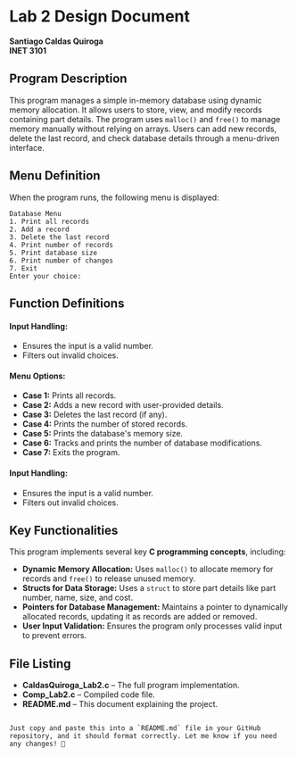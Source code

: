 # Lab 2 Design Document  
**Santiago Caldas Quiroga**  
**INET 3101**  

## Program Description  
This program manages a simple in-memory database using dynamic memory allocation. It allows users to store, view, and modify records containing part details. The program uses `malloc()` and `free()` to manage memory manually without relying on arrays. Users can add new records, delete the last record, and check database details through a menu-driven interface.  

## Menu Definition  
When the program runs, the following menu is displayed:  

```
Database Menu  
1. Print all records  
2. Add a record  
3. Delete the last record  
4. Print number of records  
5. Print database size  
6. Print number of changes  
7. Exit  
Enter your choice:  
```

## Function Definitions  


#### Input Handling:  
- Ensures the input is a valid number.  
- Filters out invalid choices.  

#### Menu Options:  
- **Case 1:** Prints all records.  
- **Case 2:** Adds a new record with user-provided details.  
- **Case 3:** Deletes the last record (if any).  
- **Case 4:** Prints the number of stored records.  
- **Case 5:** Prints the database's memory size.  
- **Case 6:** Tracks and prints the number of database modifications.  
- **Case 7:** Exits the program.

#### Input Handling:  
- Ensures the input is a valid number.  
- Filters out invalid choices.  

## Key Functionalities  

This program implements several key **C programming concepts**, including:  

- **Dynamic Memory Allocation:** Uses `malloc()` to allocate memory for records and `free()` to release unused memory.  
- **Structs for Data Storage:** Uses a `struct` to store part details like part number, name, size, and cost.  
- **Pointers for Database Management:** Maintains a pointer to dynamically allocated records, updating it as records are added or removed.  
- **User Input Validation:** Ensures the program only processes valid input to prevent errors.  

## File Listing  
- **CaldasQuiroga_Lab2.c** – The full program implementation.  
- **Comp_Lab2.c** – Compiled code file.  
- **README.md** – This document explaining the project.  
```

Just copy and paste this into a `README.md` file in your GitHub repository, and it should format correctly. Let me know if you need any changes! 🚀
